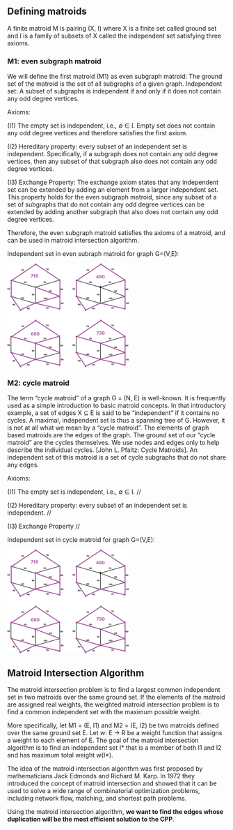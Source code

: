 ## Defining matroids ##
A finite matroid M is pairing (X, I) where X is a finite set called ground set and I is a family of subsets of X called the independent set satisfying three axioms.

### M1: even subgraph matroid ###
We will define the first matroid (M1) as even subgraph matroid:
The ground set of the matroid is the set of all subgraphs of a given graph.
Independent set: A subset of subgraphs is independent if and only if it does not contain any odd degree vertices.

Axioms:

(I1) The empty set is independent, i.e., ∅ ∈ I. Empty set does not contain any odd degree vertices and therefore satisfies the first axiom.

(I2) Hereditary property: every subset of an independent set is independent. Specifically, if a subgraph does not contain any odd degree vertices, then any subset of that subgraph also does not contain any odd degree vertices.

(I3) Exchange Property: The exchange axiom states that any independent set can be extended by adding an element from a larger independent set. This property holds for the even subgraph matroid, since any subset of a set of subgraphs that do not contain any odd degree vertices can be extended by adding another subgraph that also does not contain any odd degree vertices.

Therefore, the even subgraph matroid satisfies the axioms of a matroid, and can be used in matroid intersection algorithm.

Independent set in even subraph matroid for graph G=(V,E):

![cycle matroid independen set examples](/cycle_matroid.png "")

### M2: cycle matroid ###
The term “cycle matroid” of a graph G = (N, E) is well-known. It is frequently used as a simple introduction to basic matroid concepts. In that introductory example, a set of edges X ⊆ E is said to be “independent” if it contains no cycles. A maximal, independent set is thus a spanning tree of G. However, it is not at all what we mean by a “cycle matroid”. The elements of graph based matroids are the edges of the graph. The ground set of our “cycle matroid” are the cycles themselves. We use nodes and edges only to help describe the individual cycles. [John L. Pfaltz: Cycle Matroids].
An independent set of this matroid is a set of cycle subgraphs that do not share any edges.

Axioms:

(I1) The empty set is independent, i.e., ∅ ∈ I. //

(I2) Hereditary property: every subset of an independent set is independent. //

(I3) Exchange Property //

Independent set in cycle matroid for graph G=(V,E):

![even subraph matroid independen set examples](/evensub_matroid.png "")

## Matroid Intersection Algorithm ##
The matroid intersection problem is to find a largest common independent set in two matroids over the same ground set. If the elements of the matroid are assigned real weights, the weighted matroid intersection problem is to find a common independent set with the maximum possible weight.

More specifically, let M1 = (E, I1) and M2 = (E, I2) be two matroids defined over the same ground set E. Let w: E -> R be a weight function that assigns a weight to each element of E. The goal of the matroid intersection algorithm is to find an independent set I* that is a member of both I1 and I2 and has maximum total weight w(I*).

The idea of the matroid intersection algorithm was first proposed by mathematicians Jack Edmonds and Richard M. Karp. In 1972 they introduced the concept of matroid intersection and showed that it can be used to solve a wide range of combinatorial optimization problems, including network flow, matching, and shortest path problems.

Using the matroid intersection algorithm, **we want to find the edges whose duplication will be the most efficient solution to the CPP**.
